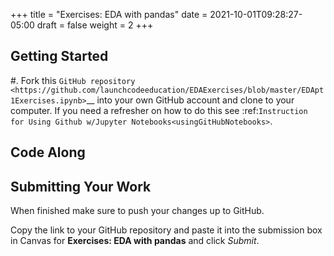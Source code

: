 +++
title = "Exercises: EDA with pandas"
date = 2021-10-01T09:28:27-05:00
draft = false
weight = 2
+++

## Getting Started

#. Fork this `GitHub repository <https://github.com/launchcodeeducation/EDAExercises/blob/master/EDApt1Exercises.ipynb>`__ into your own GitHub account and clone to your computer.
   If you need a refresher on how to do this see :ref:`Instruction for Using Github w/Jupyter Notebooks<usingGitHubNotebooks>`.

## Code Along

## Submitting Your Work

When finished make sure to push your changes up to GitHub.

Copy the link to your GitHub repository and paste it into the submission box in Canvas for **Exercises: EDA with pandas** and click *Submit*.
